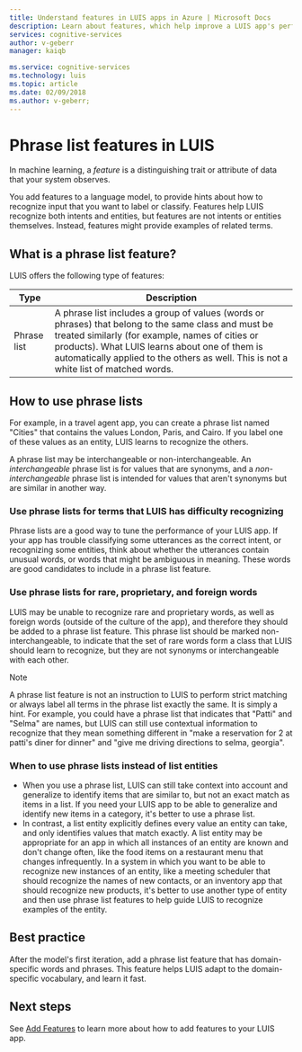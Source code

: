 ```yaml
---
title: Understand features in LUIS apps in Azure | Microsoft Docs
description: Learn about features, which help improve a LUIS app's performance. Features include phrase lists and patterns for recognizing regular expressions.
services: cognitive-services
author: v-geberr
manager: kaiqb 

ms.service: cognitive-services
ms.technology: luis
ms.topic: article
ms.date: 02/09/2018
ms.author: v-geberr;
---
```

# Phrase list features in LUIS

In machine learning, a *feature* is a distinguishing trait or attribute of data that your system observes. 

You add features to a language model, to provide hints about how to recognize input that you want to label or classify. Features help LUIS recognize both intents and entities, but features are not intents or entities themselves. Instead, features might provide examples of related terms.  

## What is a phrase list feature?

LUIS offers the following type of features:


| Type          | Description           |
| ------------- |-----------------------|
| Phrase list      | A phrase list includes a group of values (words or phrases) that belong to the same class and must be treated similarly (for example, names of cities or products). What LUIS learns about one of them is automatically applied to the others as well. This is not a white list of matched words.|


## How to use phrase lists
For example, in a travel agent app, you can create a phrase list named "Cities" that contains the values London, Paris, and Cairo. If you label one of these values as an entity, LUIS learns to recognize the others. 

A phrase list may be interchangeable or non-interchangeable. An *interchangeable* phrase list is for values that are synonyms, and a *non-interchangeable* phrase list is intended for values that aren't synonyms but are similar in another way. 

### Use phrase lists for terms that LUIS has difficulty recognizing
Phrase lists are a good way to tune the performance of your LUIS app. If your app has trouble classifying some utterances as the correct intent, or recognizing some entities, think about whether the utterances contain unusual words, or words that might be ambiguous in meaning. These words are good candidates to include in a phrase list feature.

### Use phrase lists for rare, proprietary, and foreign words
LUIS may be unable to recognize rare and proprietary words, as well as foreign words (outside of the culture of the app), and therefore they should be added to a phrase list feature. 
This phrase list should be marked non-interchangeable, to indicate that the set of rare words form a class that LUIS should learn to recognize, but they are not synonyms or interchangeable with each other.

> [!NOTE] 
> A phrase list feature is not an instruction to LUIS to perform strict matching or always label all terms in the phrase list exactly the same. It is simply a hint. For example, you could have a phrase list that indicates that "Patti" and "Selma" are names, but LUIS can still use contextual information to recognize that they mean something different in "make a reservation for 2 at patti's diner for dinner" and "give me driving directions to selma, georgia". 

### When to use phrase lists instead of list entities

 * When you use a phrase list, LUIS can still take context into account and generalize to identify items that are similar to, but not an exact match as items in a list. If you need your LUIS app to be able to generalize and identify new items in a category, it's better to use a phrase list.
 * In contrast, a list entity explicitly defines every value an entity can take, and only identifies values that match exactly. A list entity may be appropriate for an app in which all instances of an entity are known and don't change often, like the food items on a restaurant menu that changes infrequently. In a system in which you want to be able to recognize new instances of an entity, like a meeting scheduler that should recognize the names of new contacts, or an inventory app that should recognize new products, it's better to use another type of entity and then use phrase list features to help guide LUIS to recognize examples of the entity.


## Best practice
After the model's first iteration, add a phrase list feature that has domain-specific words and phrases. This feature helps LUIS adapt to the domain-specific vocabulary, and learn it fast.

## Next steps

See [Add Features](Add-Features.md) to learn more about how to add features to your LUIS app.